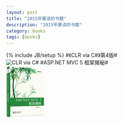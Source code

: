 ```yaml
---
layout: post
title: "2015年要读的书籍"
description: "2015年要读的书籍"
category: books
tags: [books]
---
```

{% include JB/setup %}
#《CLR via C#》第4版#  
![CLR via C#](/images/CLR-via-C#.jpg)
#ASP.NET MVC 5 框架揭秘#  
![框架揭秘](/images/aspnet-mvc5.jpg)
